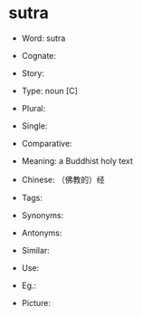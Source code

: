 # sutra

- Word: sutra
- Cognate: 
- Story: 

- Type: noun [C]
- Plural: 
- Single: 
- Comparative: 
- Meaning: a Buddhist holy text
- Chinese: （佛教的）经
- Tags: 
- Synonyms: 
- Antonyms: 
- Similar: 
- Use: 
- Eg.: 
- Picture: 

